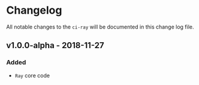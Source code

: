 # Changelog

All notable changes to the `ci-ray` will be documented in this change log file.

## v1.0.0-alpha - 2018-11-27

### Added
- `Ray` core code